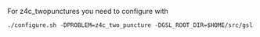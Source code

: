 For z4c_twopunctures you need to configure with
```
./configure.sh -DPROBLEM=z4c_two_puncture -DGSL_ROOT_DIR=$HOME/src/gsl
```
